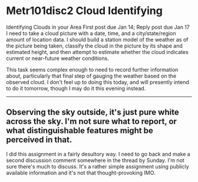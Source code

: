 # Metr101disc2 Cloud Identifying

Identifying Clouds in your Area
First post due Jan 14; Reply post due Jan 17
I need to take a cloud picture with a date, time, and a city/state/region amount of location data.  I should build a station model of the weather as of the picture being taken, classify the cloud in the picture by its shape and estimated height, and then attempt to estimate whether the cloud indicates current or near-future weather conditions.

This task seems complex enough to need to record further information about, particularly that final step of gauging the weather based on the observed cloud.  I don't feel up to doing this today, and will presently intend to do it tomorrow, though I may do it this evening instead.

---
Observing the sky outside, it's just pure white across the sky.  I'm not sure what to report, or what distinguishable features might be perceived in that.
---

I did this assignment in a fairly desultory way.  I need to go back and make a second discussion comment somewhere in the thread by Sunday.  I'm not sure there's much to discuss.  It's a rather simple assignment using publicly available information and it's not that thought-provoking IMO.